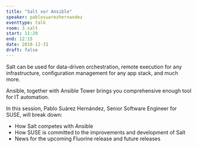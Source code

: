 ```yaml
---
title: "Salt xor Ansible"
speaker: pablosuarezhernandez
eventtype: talk
room: 3.salt
start: 11:20
end: 12:15
date: 2018-12-31
draft: false
---
```


Salt can be used for data-driven orchestration, remote execution for any infrastructure, configuration management for any app stack, and much more.  

Ansible, together with Ansible Tower brings you comprehensive enough tool for IT automation.  

In this session, Pablo Suárez Hernández, Senior Software Engineer for SUSE, will break down:

- How Salt competes with Ansible
- How SUSE is committed to the improvements and development of Salt
- News for the upcoming Fluorine release and future releases

